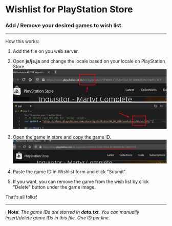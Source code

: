# Wishlist for PlayStation Store
### Add / Remove your desired games to wish list.
***
How this works:
1. Add the file on you web server.
1. Open **js/js.js** and change the locale based on your locale on PlayStation Store.
![Find the locale of your store](img/readme_1.jpg)
![Find the locale of your store](img/readme_2.jpg)
1. Open the game in store and copy the game ID.
![Find the locale of your store](img/readme_3.jpg)

1. Paste the game ID in Wishlist form and click "Submit".
1. If you want, you can remove the game from the wish list by click "Delete" button under the game image.

That's all folks!
***
 :information_source: **Note**: *The game IDs are storred in **data.txt**. You can manually insert/delete game IDs in this file. One ID per line.*